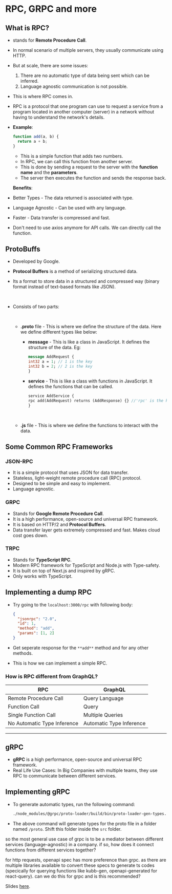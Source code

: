 # RPC, GRPC and more

## What is RPC?

- stands for **Remote Procedure Call**.
- In normal scenario of multiple servers, they usually communicate using HTTP.
- But at scale, there are some issues:

  1. There are no automatic type of data being sent which can be inferred.
  2. Language agnostic communication is not possible.

- This is where RPC comes in.
- RPC is a protocol that one program can use to request a service from a program located in another computer (server) in a network without having to understand the network's details.

- **Example**:

  ```javascript
  function add(a, b) {
    return a + b;
  }
  ```

  - This is a simple function that adds two numbers.
  - In RPC, we can call this function from another server.
  - This is done by sending a request to the server with the **function name** and the **parameters**.
  - The server then executes the function and sends the response back.

  **Benefits**:

- Better Types - The data returned is associated with type.
- Language Agnostic - Can be used with any language.
- Faster - Data transfer is compressed and fast.
- Don't need to use axios anymore for API calls. We can directly call the function.

## ProtoBuffs

- Developed by Google.
- **Protocol Buffers** is a method of serializing structured data.
- Its a format to store data in a structured and compressed way (binary format instead of text-based formats like JSON).

  <br>

- Consists of two parts:

    <br>

  - **.proto** file - This is where we define the structure of the data. Here we define different types like below:

    - **message** - This is like a class in JavaScript. It defines the structure of the data. Eg:

      ```protobuf
      message AddRequest {
      int32 a = 1; // 1 is the key
      int32 b = 2; // 2 is the key
      }
      ```

    - **service** - This is like a class with functions in JavaScript. It defines the functions that can be called.

      ```protobuf
      service AddService {
      rpc add(AddRequest) returns (AddResponse) {} //'rpc' is the keyword for defining a function
      }
      ```

    <br>

  - **.js** file - This is where we define the functions to interact with the data.

## Some Common RPC Frameworks

### JSON-RPC

- It is a simple protocol that uses JSON for data transfer.
- Stateless, light-weight remote procedure call (RPC) protocol.
- Designed to be simple and easy to implement.
- Language agnostic.

### GRPC

- Stands for **Google Remote Procedure Call**.
- It is a high performance, open-source and universal RPC framework.
- It is based on HTTP/2 and **Protocol Buffers**.
- Data transfer layer gets extremely compressed and fast. Makes cloud cost goes down.

### TRPC

- Stands for **TypeScript RPC**.
- Modern RPC framework for TypeScript and Node.js with Type-safety.
- It is built on top of Next.js and inspired by gRPC.
- Only works with TypeScript.

## Implementing a dump RPC

- Try going to the `localhost:3000/rpc` with following body:

  ```json
  {
    "jsonrpc": "2.0",
    "id": 1,
    "method": "add",
    "params": [1, 2]
  }
  ```

- Get seperate response for the `**add**` method and for any other methods.

- This is how we can implement a simple RPC.

### How is RPC different from GraphQL?

| RPC                         | GraphQL                  |
| --------------------------- | ------------------------ |
| Remote Procedure Call       | Query Language           |
| Function Call               | Query                    |
| Single Function Call        | Multiple Queries         |
| No Automatic Type Inference | Automatic Type Inference |

---

## gRPC

- **gRPC** is a high performance, open-source and universal RPC framework.
- Real Life Use Cases: In Big Companies with multiple teams, they use RPC to communicate between different services.

## Implementing gRPC

- To generate automatic types, run the following command:

  ```bash
  ./node_modules/@grpc/proto-loader/build/bin/proto-loader-gen-types.js  --longs=String --enums=String --defaults --oneofs --grpcLib=@grpc/grpc-js --outDir=proto ./src/a.proto
  ```

- The above command will generate types for the proto file in a folder named `/proto`. Shift this folder inside the `src` folder.

so the most general use case of grpc is to be a mediator between different services (language-agnostic) in a company. if so, how does it connect functions from different services together?

for http requests, openapi spec has more preference than grpc. as there are multiple libraries available to convert these specs to generate ts codes (specically for querying functions like kubb-gen, openapi-generated for react-query). can we do this for grpc and is this recommended?

Slides [here](https://projects.100xdevs.com/tracks/grpc/grpc-4).
